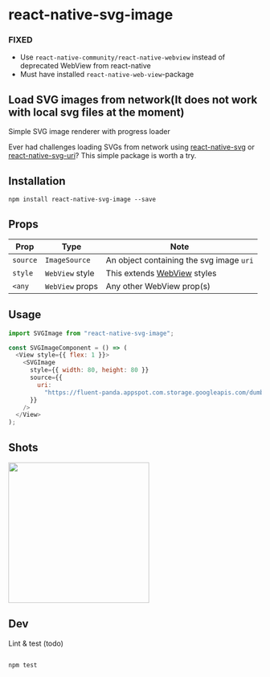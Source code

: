 # react-native-svg-image

### FIXED

- Use `react-native-community/react-native-webview` instead of deprecated WebView from react-native
- Must have installed `react-native-web-view`-package

## Load SVG images from network(It does not work with local svg files at the moment)

Simple SVG image renderer with progress loader

Ever had challenges loading SVGs from network using [react-native-svg](https://github.com/react-native-community/react-native-svg) or [react-native-svg-uri](https://github.com/matc4/react-native-svg-uri)?
This simple package is worth a try.

## Installation

```
npm install react-native-svg-image --save

```

## Props

| Prop     | Type            | Note                                                                                     |
| -------- | --------------- | ---------------------------------------------------------------------------------------- |
| `source` | `ImageSource`   | An object containing the svg image `uri`                                                 |
| `style`  | `WebView` style | This extends [WebView](https://facebook.github.io/react-native/docs/webview.html) styles |
| `<any`   | `WebView` props | Any other WebView prop(s)                                                                |

## <a name="Usage">Usage</a>

```javascript
import SVGImage from "react-native-svg-image";

const SVGImageComponent = () => (
  <View style={{ flex: 1 }}>
    <SVGImage
      style={{ width: 80, height: 80 }}
      source={{
        uri:
          "https://fluent-panda.appspot.com.storage.googleapis.com/dumbbell.svg"
      }}
    />
  </View>
);
```

## Shots

<img src="https://raw.githubusercontent.com/chitezh/react-native-svg-image/master/shots/react-native-svg.gif" width="280">

## Dev

Lint & test (todo)

```

npm test

```
